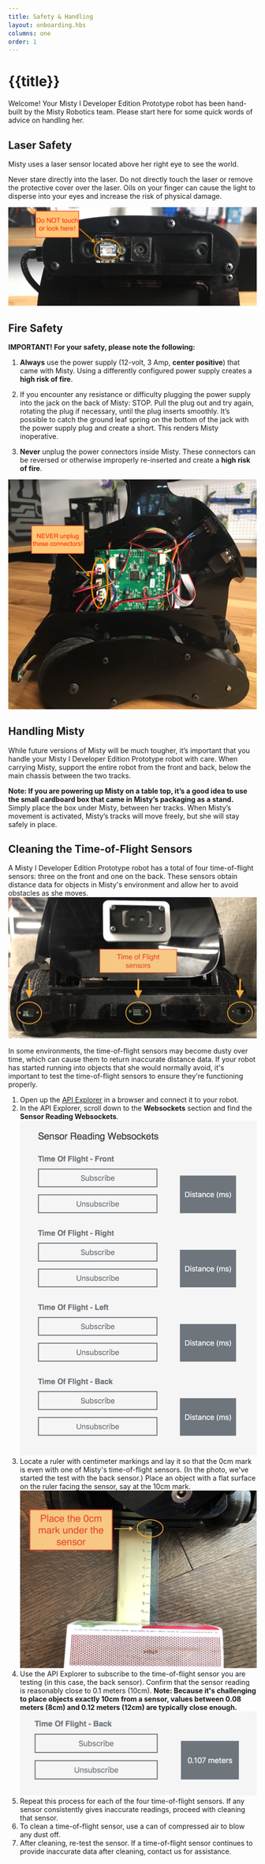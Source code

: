 ```yaml
---
title: Safety & Handling
layout: onboarding.hbs
columns: one
order: 1
---
```


# {{title}}

Welcome! Your Misty I Developer Edition Prototype robot has been hand-built by the Misty Robotics team. Please start here for some quick words of advice on handling her. 


## Laser Safety

Misty uses a laser sensor located above her right eye to see the world.

Never stare directly into the laser. Do not directly touch the laser or remove the protective cover over the laser. Oils on your finger can cause the light to disperse into your eyes and increase the risk of physical damage.

![Misty laser warning](../../../assets/images/do_not_touch_laser.jpg)


## Fire Safety

**IMPORTANT! For your safety, please note the following:**

1. **Always** use the power supply (12-volt, 3 Amp, **center positive**) that came with Misty. Using a differently configured power supply creates a **high risk of fire**.

2. If you encounter any resistance or difficulty plugging the power supply into the jack on the back of Misty: STOP. Pull the plug out and try again, rotating the plug if necessary, until the plug inserts smoothly. It’s possible to catch the ground leaf spring on the bottom of the jack with the power supply plug and create a short. This renders Misty inoperative.

3. **Never** unplug the power connectors inside Misty. These connectors can be reversed or otherwise improperly re-inserted and create a **high risk of fire**. 

![Internal power connectors](../../../assets/images/internal_power_connectors.jpg)


## Handling Misty

While future versions of Misty will be much tougher, it’s important that you handle your Misty I Developer Edition Prototype robot with care. When carrying Misty, support the entire robot from the front and back, below the main chassis between the two tracks.

**Note: If you are powering up Misty on a table top, it’s a good idea to use the small cardboard box that came in Misty’s packaging as a stand.** Simply place the box under Misty, between her tracks. When Misty’s movement is activated, Misty’s tracks will move freely, but she will stay safely in place.


## Cleaning the Time-of-Flight Sensors

A Misty I Developer Edition Prototype robot has a total of four time-of-flight sensors: three on the front and one on the back. These sensors obtain distance data for objects in Misty's environment and allow her to avoid obstacles as she moves. ![time-of-flight sensors](../../../assets/images/tof_sensors.jpg)

In some environments, the time-of-flight sensors may become dusty over time, which can cause them to return inaccurate distance data. If your robot has started running into objects that she would normally avoid, it's important to test the time-of-flight sensors to ensure they're functioning properly.

1. Open up the [API Explorer](../../3-ways-to-interact-with-misty/api-explorer) in a browser and connect it to your robot.
2. In the API Explorer, scroll down to the **Websockets** section and find the **Sensor Reading Websockets**. ![Sensor reading websockets](../../../assets/images/sensor_websockets.png)
3. Locate a ruler with centimeter markings and lay it so that the 0cm mark is even with one of Misty's time-of-flight sensors. (In the photo, we've started the test with the back sensor.) Place an object with a flat surface on the ruler facing the sensor, say at the 10cm mark. ![placing an object 10cm from the sensor](../../../assets/images/10_cm.jpg)
4. Use the API Explorer to subscribe to the time-of-flight sensor you are testing (in this case, the back sensor). Confirm that the sensor reading is reasonably close to 0.1 meters (10cm). **Note: Because it's challenging to place objects exactly 10cm from a sensor, values between 0.08 meters (8cm) and 0.12 meters (12cm) are typically close enough.** ![sensor reads 0.1 meters](../../../assets/images/back_tof_check.png)
5. Repeat this process for each of the four time-of-flight sensors. If any sensor consistently gives inaccurate readings, proceed with cleaning that sensor.
6. To clean a time-of-flight sensor, use a can of compressed air to blow any dust off.
7. After cleaning, re-test the sensor. If a time-of-flight sensor continues to provide inaccurate data after cleaning, contact us for assistance.


